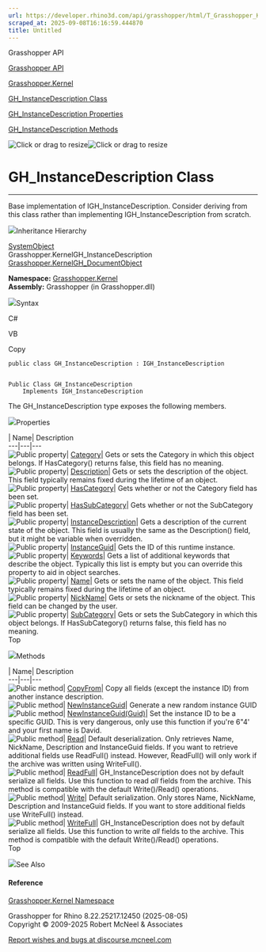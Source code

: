 ```yaml
---
url: https://developer.rhino3d.com/api/grasshopper/html/T_Grasshopper_Kernel_GH_InstanceDescription.htm
scraped_at: 2025-09-08T16:16:59.444870
title: Untitled
---
```


Grasshopper API

[Grasshopper API](../html/723c01da-9986-4db2-8f53-6f3a7494df75.htm
"Grasshopper API")

[Grasshopper.Kernel](../html/N_Grasshopper_Kernel.htm "Grasshopper.Kernel")

[GH_InstanceDescription
Class](../html/T_Grasshopper_Kernel_GH_InstanceDescription.htm
"GH_InstanceDescription Class")

[GH_InstanceDescription
Properties](../html/Properties_T_Grasshopper_Kernel_GH_InstanceDescription.htm
"GH_InstanceDescription Properties")

[GH_InstanceDescription
Methods](../html/Methods_T_Grasshopper_Kernel_GH_InstanceDescription.htm
"GH_InstanceDescription Methods")

![Click or drag to resize](../icons/TocOpen.gif)![Click or drag to
resize](../icons/TocClose.gif)

# GH_InstanceDescription Class  
  
---  
  
Base implementation of IGH_InstanceDescription. Consider deriving from this
class rather than implementing IGH_InstanceDescription from scratch.

![](../icons/SectionExpanded.png)Inheritance Hierarchy

[SystemObject](https://docs.microsoft.com/dotnet/api/system.object)  
Grasshopper.KernelGH_InstanceDescription  
[Grasshopper.KernelGH_DocumentObject](T_Grasshopper_Kernel_GH_DocumentObject.htm)  

**Namespace:** [Grasshopper.Kernel](N_Grasshopper_Kernel.htm)  
**Assembly:** Grasshopper (in Grasshopper.dll)

![](../icons/SectionExpanded.png)Syntax

C#

VB

Copy

    
    
    public class GH_InstanceDescription : IGH_InstanceDescription
    
    
    Public Class GH_InstanceDescription
    	Implements IGH_InstanceDescription

The GH_InstanceDescription type exposes the following members.

![](../icons/SectionExpanded.png)Properties

| Name| Description  
---|---|---  
![Public property](../icons/pubproperty.gif)|
[Category](P_Grasshopper_Kernel_GH_InstanceDescription_Category.htm)|  Gets or
sets the Category in which this object belongs. If HasCategory() returns
false, this field has no meaning.  
![Public property](../icons/pubproperty.gif)|
[Description](P_Grasshopper_Kernel_GH_InstanceDescription_Description.htm)|
Gets or sets the description of the object. This field typically remains fixed
during the lifetime of an object.  
![Public property](../icons/pubproperty.gif)|
[HasCategory](P_Grasshopper_Kernel_GH_InstanceDescription_HasCategory.htm)|
Gets whether or not the Category field has been set.  
![Public property](../icons/pubproperty.gif)|
[HasSubCategory](P_Grasshopper_Kernel_GH_InstanceDescription_HasSubCategory.htm)|
Gets whether or not the SubCategory field has been set.  
![Public property](../icons/pubproperty.gif)|
[InstanceDescription](P_Grasshopper_Kernel_GH_InstanceDescription_InstanceDescription.htm)|
Gets a description of the current state of the object. This field is usually
the same as the Description() field, but it might be variable when overridden.  
![Public property](../icons/pubproperty.gif)|
[InstanceGuid](P_Grasshopper_Kernel_GH_InstanceDescription_InstanceGuid.htm)|
Gets the ID of this runtime instance.  
![Public property](../icons/pubproperty.gif)|
[Keywords](P_Grasshopper_Kernel_GH_InstanceDescription_Keywords.htm)|  Gets a
list of additional keywords that describe the object. Typically this list is
empty but you can override this property to aid in object searches.  
![Public property](../icons/pubproperty.gif)|
[Name](P_Grasshopper_Kernel_GH_InstanceDescription_Name.htm)|  Gets or sets
the name of the object. This field typically remains fixed during the lifetime
of an object.  
![Public property](../icons/pubproperty.gif)|
[NickName](P_Grasshopper_Kernel_GH_InstanceDescription_NickName.htm)|  Gets or
sets the nickname of the object. This field can be changed by the user.  
![Public property](../icons/pubproperty.gif)|
[SubCategory](P_Grasshopper_Kernel_GH_InstanceDescription_SubCategory.htm)|
Gets or sets the SubCategory in which this object belongs. If HasSubCategory()
returns false, this field has no meaning.  
Top

![](../icons/SectionExpanded.png)Methods

| Name| Description  
---|---|---  
![Public method](../icons/pubmethod.gif)|
[CopyFrom](M_Grasshopper_Kernel_GH_InstanceDescription_CopyFrom.htm)|  Copy
all fields (except the instance ID) from another instance description.  
![Public method](../icons/pubmethod.gif)|
[NewInstanceGuid](M_Grasshopper_Kernel_GH_InstanceDescription_NewInstanceGuid.htm)|
Generate a new random instance GUID  
![Public method](../icons/pubmethod.gif)|
[NewInstanceGuid(Guid)](M_Grasshopper_Kernel_GH_InstanceDescription_NewInstanceGuid_1.htm)|
Set the instance ID to be a specific GUID. This is very dangerous, only use
this function if you're 6"4' and your first name is David.  
![Public method](../icons/pubmethod.gif)|
[Read](M_Grasshopper_Kernel_GH_InstanceDescription_Read.htm)|  Default
deserialization. Only retrieves Name, NickName, Description and InstanceGuid
fields. If you want to retrieve additional fields use ReadFull() instead.
However, ReadFull() will only work if the archive was written using
WriteFull().  
![Public method](../icons/pubmethod.gif)|
[ReadFull](M_Grasshopper_Kernel_GH_InstanceDescription_ReadFull.htm)|
GH_InstanceDescription does not by default serialize all fields. Use this
function to read _all_ fields from the archive. This method is compatible with
the default Write()/Read() operations.  
![Public method](../icons/pubmethod.gif)|
[Write](M_Grasshopper_Kernel_GH_InstanceDescription_Write.htm)|  Default
serialization. Only stores Name, NickName, Description and InstanceGuid
fields. If you want to store additional fields use WriteFull() instead.  
![Public method](../icons/pubmethod.gif)|
[WriteFull](M_Grasshopper_Kernel_GH_InstanceDescription_WriteFull.htm)|
GH_InstanceDescription does not by default serialize all fields. Use this
function to write _all_ fields to the archive. This method is compatible with
the default Write()/Read() operations.  
Top

![](../icons/SectionExpanded.png)See Also

#### Reference

[Grasshopper.Kernel Namespace](N_Grasshopper_Kernel.htm)

Grasshopper for Rhino 8.22.25217.12450 (2025-08-05)  
Copyright © 2009-2025 Robert McNeel & Associates

[Report wishes and bugs at
discourse.mcneel.com](https://discourse.mcneel.com/c/grasshopper)

